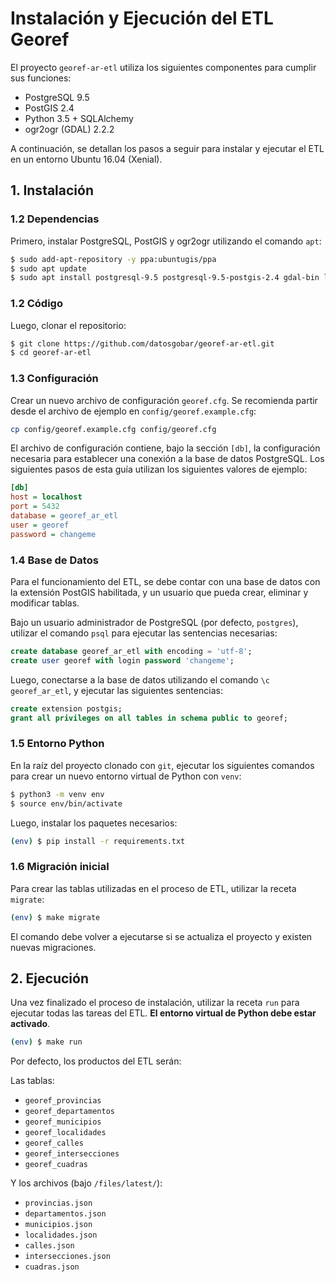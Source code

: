# Instalación y Ejecución del ETL Georef

El proyecto `georef-ar-etl` utiliza los siguientes componentes para cumplir sus funciones:

- PostgreSQL 9.5
- PostGIS 2.4
- Python 3.5 + SQLAlchemy
- ogr2ogr (GDAL) 2.2.2

A continuación, se detallan los pasos a seguir para instalar y ejecutar el ETL en un entorno Ubuntu 16.04 (Xenial).

## 1. Instalación

### 1.2 Dependencias

Primero, instalar PostgreSQL, PostGIS y ogr2ogr utilizando el comando `apt`:
```bash
$ sudo add-apt-repository -y ppa:ubuntugis/ppa
$ sudo apt update
$ sudo apt install postgresql-9.5 postgresql-9.5-postgis-2.4 gdal-bin libpq-dev
```

### 1.2 Código

Luego, clonar el repositorio:
```bash
$ git clone https://github.com/datosgobar/georef-ar-etl.git
$ cd georef-ar-etl
```

### 1.3 Configuración

Crear un nuevo archivo de configuración `georef.cfg`. Se recomienda partir desde el archivo de ejemplo en `config/georef.example.cfg`:
```bash
cp config/georef.example.cfg config/georef.cfg
```

El archivo de configuración contiene, bajo la sección `[db]`, la configuración necesaria para establecer una conexión a la base de datos PostgreSQL. Los siguientes pasos de esta guía utilizan los siguientes valores de ejemplo:
```ini
[db]
host = localhost
port = 5432
database = georef_ar_etl
user = georef
password = changeme
```

### 1.4 Base de Datos

Para el funcionamiento del ETL, se debe contar con una base de datos con la extensión PostGIS habilitada, y un usuario que pueda crear, eliminar y modificar tablas.

Bajo un usuario administrador de PostgreSQL (por defecto, `postgres`), utilizar el comando `psql` para ejecutar las sentencias necesarias:
```sql
create database georef_ar_etl with encoding = 'utf-8';
create user georef with login password 'changeme';
```

Luego, conectarse a la base de datos utilizando el comando `\c georef_ar_etl`, y ejecutar las siguientes sentencias:
```sql
create extension postgis;
grant all privileges on all tables in schema public to georef;
```

### 1.5 Entorno Python

En la raíz del proyecto clonado con `git`, ejecutar los siguientes comandos para crear un nuevo entorno virtual de Python con `venv`:

```bash
$ python3 -m venv env
$ source env/bin/activate
```

Luego, instalar los paquetes necesarios:
```bash
(env) $ pip install -r requirements.txt
```

### 1.6 Migración inicial

Para crear las tablas utilizadas en el proceso de ETL, utilizar la receta `migrate`:
```bash
(env) $ make migrate
```

El comando debe volver a ejecutarse si se actualiza el proyecto y existen nuevas migraciones.

## 2. Ejecución

Una vez finalizado el proceso de instalación, utilizar la receta `run` para ejecutar todas las tareas del ETL. **El entorno virtual de Python debe estar activado**.

```bash
(env) $ make run
```

Por defecto, los productos del ETL serán:

Las tablas:

 - `georef_provincias`
 - `georef_departamentos`
 - `georef_municipios`
 - `georef_localidades`
 - `georef_calles`
 - `georef_intersecciones`
 - `georef_cuadras`
 
 Y los archivos (bajo `/files/latest/`):
 
 - `provincias.json`
 - `departamentos.json`
 - `municipios.json`
 - `localidades.json`
 - `calles.json`
 - `intersecciones.json`
 - `cuadras.json`
